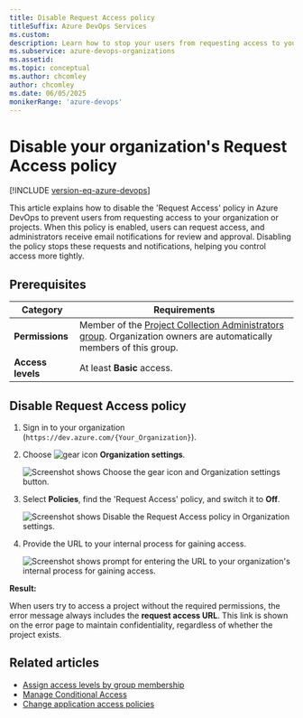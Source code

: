 ```yaml
---
title: Disable Request Access policy
titleSuffix: Azure DevOps Services
ms.custom: 
description: Learn how to stop your users from requesting access to your organization or project within your organization by disabling the Request Access policy.
ms.subservice: azure-devops-organizations
ms.assetid: 
ms.topic: conceptual
ms.author: chcomley
author: chcomley
ms.date: 06/05/2025
monikerRange: 'azure-devops'
---
```


# Disable your organization's Request Access policy

[!INCLUDE [version-eq-azure-devops](../../includes/version-eq-azure-devops.md)]

This article explains how to disable the 'Request Access' policy in Azure DevOps to prevent users from requesting access to your organization or projects. When this policy is enabled, users can request access, and administrators receive email notifications for review and approval. Disabling the policy stops these requests and notifications, helping you control access more tightly.

## Prerequisites

| Category | Requirements |
|--------------|-------------|
|**Permissions**| Member of the [Project Collection Administrators group](../security/look-up-project-collection-administrators.md). Organization owners are automatically members of this group.|
|**Access levels**| At least **Basic** access.|

## Disable Request Access policy

1. Sign in to your organization (```https://dev.azure.com/{Your_Organization}```).

2. Choose ![gear icon](../../media/icons/gear-icon.png) **Organization settings**.

   ![Screenshot shows Choose the gear icon and Organization settings button.](../../media/settings/open-admin-settings-vert.png)

3. Select **Policies**, find the 'Request Access' policy, and switch it to **Off**.
   
   ![Screenshot shows Disable the Request Access policy in Organization settings.](media/request-access-policy-settings.png)

4. Provide the URL to your internal process for gaining access.

   ![Screenshot shows prompt for entering the URL to your organization's internal process for gaining access.](media/disable-request-access-provide-url.png)

**Result:**

When users try to access a project without the required permissions, the error message always includes the **request access URL**. This link is shown on the error page to maintain confidentiality, regardless of whether the project exists.

## Related articles

- [Assign access levels by group membership](assign-access-levels-by-group-membership.md)
- [Manage Conditional Access](change-application-access-policies.md)
- [Change application access policies](change-application-access-policies.md)
